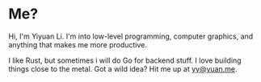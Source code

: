 <h1 class="title">Me?</h1>
    <p class="mb-4">
    Hi, I'm Yiyuan Li. I'm into low-level programming, computer graphics, and anything that makes me more productive.
    </p>
    <p class="mb-4">
    I like Rust, but sometimes i will do Go for backend stuff. I love building things close to the metal. Got a wild idea? Hit me up at <a href="mailto:yy@yuan.me">yy@yuan.me</a>.
    </p>
	<div class="mb-4">
	</div>
